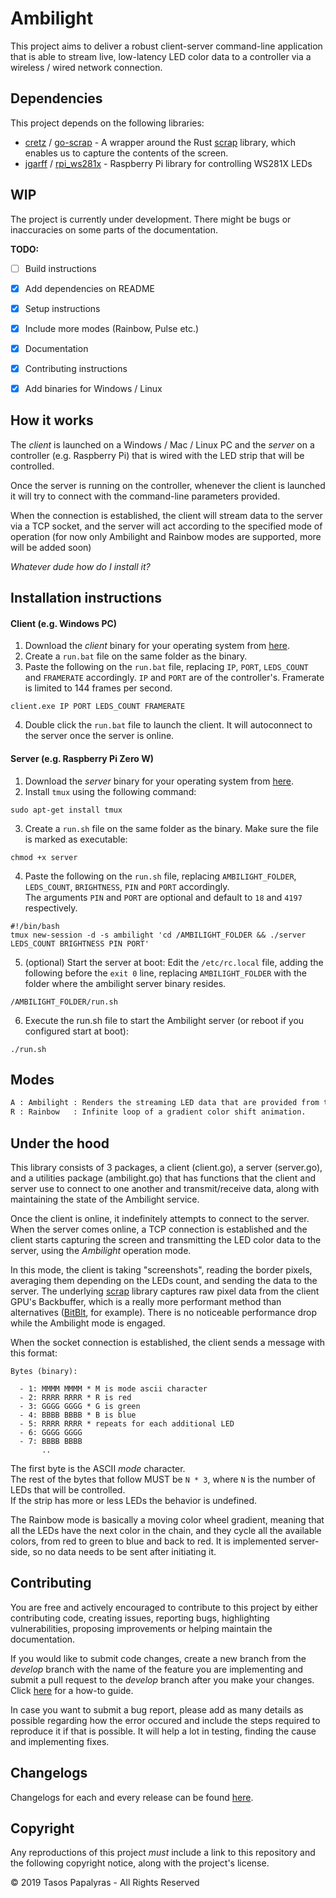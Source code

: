# Ambilight

This project aims to deliver a robust client-server command-line application that is able to stream live, low-latency LED color data to a controller via a wireless / wired network connection.

## Dependencies

This project depends on the following libraries:
 - [cretz](https://github.com/cretz) / [go-scrap](https://github.com/cretz/go-scrap) - A wrapper around the Rust [scrap](https://github.com/quadrupleslap/scrap) library, which enables us to capture the contents of the screen.
 - [jgarff](https://github.com/jgarff) / [rpi_ws281x](https://github.com/jgarff/rpi_ws281x) - Raspberry Pi library for controlling WS281X LEDs

## WIP

The project is currently under development. There might be bugs or inaccuracies on some parts of the documentation.

**TODO:**
- [ ] Build instructions
- [x] Add dependencies on README
- [x] Setup instructions
- [x] Include more modes (Rainbow, Pulse etc.)
- [x] Documentation
- [x] Contributing instructions
- [x] Add binaries for Windows / Linux



## How it works

The *client* is launched on a Windows / Mac / Linux PC and the *server* on a controller (e.g. Raspberry Pi) that is wired with the LED strip that will be controlled.

Once the server is running on the controller, whenever the client is launched it will try to connect with the command-line parameters provided.

When the connection is established, the client will stream data to the server via a TCP socket, and the server will act according to the specified mode of operation (for now only Ambilight and Rainbow modes are supported, more will be added soon)

*Whatever dude how do I install it?*

## Installation instructions

#### Client (e.g. Windows PC)

1. Download the *client* binary for your operating system from [here](https://github.com/SHT/Ambilight/releases/latest/).
2. Create a `run.bat` file on the same folder as the binary.
3. Paste the following on the `run.bat` file, replacing `IP`, `PORT`, `LEDS_COUNT` and `FRAMERATE` accordingly. `IP` and `PORT` are of the controller's. Framerate is limited to 144 frames per second.

  ```
client.exe IP PORT LEDS_COUNT FRAMERATE
  ```

4. Double click the `run.bat` file to launch the client. It will autoconnect to the server once the server is online.


#### Server (e.g. Raspberry Pi Zero W)

1. Download the *server* binary for your operating system from [here](https://github.com/SHT/Ambilight/releases/latest/).
2. Install `tmux` using the following command:

  `sudo apt-get install tmux`

3. Create a `run.sh` file on the same folder as the binary. Make sure the file is marked as executable:

  `chmod +x server`

4. Paste the following on the `run.sh` file, replacing `AMBILIGHT_FOLDER`, `LEDS_COUNT`, `BRIGHTNESS`, `PIN` and `PORT` accordingly.  
  The arguments `PIN` and `PORT` are optional and default to `18` and `4197` respectively.

  ```
#!/bin/bash
tmux new-session -d -s ambilight 'cd /AMBILIGHT_FOLDER && ./server LEDS_COUNT BRIGHTNESS PIN PORT'
  ```

5. (optional) Start the server at boot: Edit the `/etc/rc.local` file, adding the following before the `exit 0` line, replacing `AMBILIGHT_FOLDER` with the folder where the ambilight server binary resides.

  ```
/AMBILIGHT_FOLDER/run.sh
  ```

6. Execute the run.sh file to start the Ambilight server (or reboot if you configured start at boot):

  ```
./run.sh
  ```

## Modes

```txt
A : Ambilight : Renders the streaming LED data that are provided from the client.
R : Rainbow   : Infinite loop of a gradient color shift animation.
```

## Under the hood

This library consists of 3 packages, a client (client.go), a server (server.go), and a utilities package (ambilight.go) that has functions that the client and server use to connect to one another and transmit/receive data, along with maintaining the state of the Ambilight service.

Once the client is online, it indefinitely attempts to connect to the server. When the server comes online, a TCP connection is established and the client starts capturing the screen and transmitting the LED color data to the server, using the *Ambilight* operation mode.

In this mode, the client is taking "screenshots", reading the border pixels, averaging them depending on the LEDs count, and sending the data to the server. The underlying [scrap](https://github.com/quadrupleslap/scrap) library captures raw pixel data from the client GPU's Backbuffer, which is a really more performant method than alternatives ([BitBlt](https://github.com/kbinani/screenshot), for example). There is no noticeable performance drop while the Ambilight mode is engaged.

When the socket connection is established, the client sends a message with this format:


```
Bytes (binary):

  - 1: MMMM MMMM * M is mode ascii character
  - 2: RRRR RRRR * R is red
  - 3: GGGG GGGG * G is green
  - 4: BBBB BBBB * B is blue
  - 5: RRRR RRRR * repeats for each additional LED
  - 6: GGGG GGGG
  - 7: BBBB BBBB
       ..
```

The first byte is the ASCII *mode* character.  
The rest of the bytes that follow MUST be `N * 3`, where `N` is the number of LEDs that will be controlled.  
If the strip has more or less LEDs the behavior is undefined.

The Rainbow mode is basically a moving color wheel gradient, meaning that all the LEDs have the next color in the chain, and they cycle all the available colors, from red to green to blue and back to red. It is implemented server-side, so no data needs to be sent after initiating it.


## Contributing
You are free and actively encouraged to contribute to this project by either contributing code, creating issues, reporting bugs, highlighting vulnerabilities, proposing improvements or helping maintain the documentation.

If you would like to submit code changes, create a new branch from the *develop* branch with the name of the feature you are implementing  and submit a pull request to the *develop* branch after you make your changes. Click [here](https://gist.github.com/Chaser324/ce0505fbed06b947d962#doing-your-work) for a how-to guide.

In case you want to submit a bug report, please add as many details as possible regarding how the error occured and include the steps required to reproduce it if that is possible. It will help a lot in testing, finding the cause and implementing fixes.

## Changelogs
Changelogs for each and every release can be found [here](https://github.com/SHT/Ambilight/releases).

## Copyright
Any reproductions of this project *must* include a link to this repository and the following copyright notice, along with the project's license.

© 2019 Tasos Papalyras - All Rights Reserved
